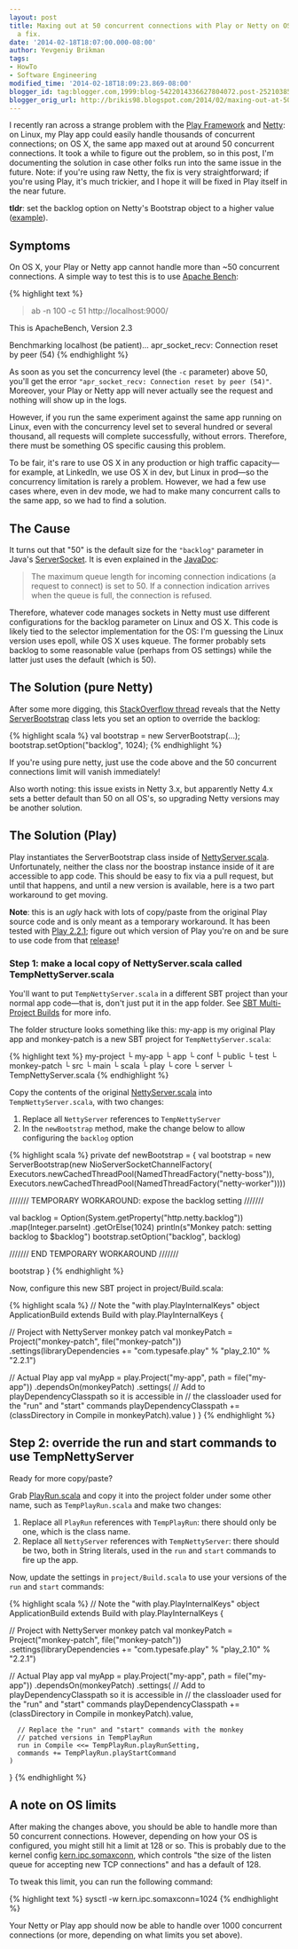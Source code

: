 ```yaml
---
layout: post
title: Maxing out at 50 concurrent connections with Play or Netty on OS X? Here's
  a fix.
date: '2014-02-18T18:07:00.000-08:00'
author: Yevgeniy Brikman
tags:
- HowTo
- Software Engineering
modified_time: '2014-02-18T18:09:23.869-08:00'
blogger_id: tag:blogger.com,1999:blog-5422014336627804072.post-2521038555779866353
blogger_orig_url: http://brikis98.blogspot.com/2014/02/maxing-out-at-50-concurrent-connections.html
---
```


I recently ran across a strange problem with the [Play 
Framework](http://www.playframework.com/) and [Netty](http://netty.io/): on 
Linux, my Play app could easily handle thousands of concurrent connections; on 
OS X, the same app maxed out at around 50 concurrent connections. It took a 
while to figure out the problem, so in this post, I'm documenting the solution 
in case other folks run into the same issue in the future. Note: if you're 
using raw Netty, the fix is very straightforward; if you're using Play, it's 
much trickier, and I hope it will be fixed in Play itself in the near future. 

**tldr**: set the backlog option on Netty's Bootstrap object to a higher value 
([example](http://stackoverflow.com/a/8455894/483528)). 

## Symptoms 

On OS X, your Play or Netty app cannot handle more than ~50 concurrent 
connections. A simple way to test this is to use [Apache 
Bench](http://httpd.apache.org/docs/2.2/programs/ab.html): 

{% highlight text %}
> ab -n 100 -c 51 http://localhost:9000/
 
This is ApacheBench, Version 2.3
 
Benchmarking localhost (be patient)...
apr_socket_recv: Connection reset by peer (54)
{% endhighlight %}

As soon as you set the concurrency level (the `-c` parameter) above 50, you'll 
get the error `"apr_socket_recv: Connection reset by peer (54)"`. Moreover, your 
Play or Netty app will never actually see the request and nothing will show up 
in the logs. 

However, if you run the same experiment against the same app running on Linux, 
even with the concurrency level set to several hundred or several thousand, 
all requests will complete successfully, without errors. Therefore, there must 
be something OS specific causing this problem. 

To be fair, it's rare to use OS X in any production or high traffic 
capacity&mdash;for example, at LinkedIn, we use OS X in dev, but Linux in 
prod&mdash;so the concurrency limitation is rarely a problem. However, we had a few use cases 
where, even in dev mode, we had to make many concurrent calls to the same app, 
so we had to find a solution. 

## The Cause 

It turns out that "50" is the default size for the `"backlog"` parameter in 
Java's 
[ServerSocket](http://grepcode.com/file/repository.grepcode.com/java/root/jdk/openjdk/6-b27/java/net/ServerSocket.java#199). 
It is even explained in the 
[JavaDoc](http://docs.oracle.com/javase/7/docs/api/java/net/ServerSocket.html#ServerSocket(int)): 

> The maximum queue length for incoming connection indications (a request to 
> connect) is set to 50. If a connection indication arrives when the queue is 
> full, the connection is refused.

Therefore, whatever code 
manages sockets in Netty must use different configurations for the backlog 
parameter on Linux and OS X. This code is likely tied to the selector 
implementation for the OS: I'm guessing the Linux version uses epoll, while OS 
X uses kqueue. The former probably sets backlog to some reasonable value 
(perhaps from OS settings) while the latter just uses the default (which is 
50). 

## The Solution (pure Netty) 

After some more digging, this [StackOverflow 
thread](http://stackoverflow.com/questions/8442166/how-to-allow-more-concurrent-client-connections-with-netty) 
reveals that the Netty 
[ServerBootstrap](http://netty.io/4.0/api/io/netty/bootstrap/ServerBootstrap.html) 
class lets you set an option to override the backlog: 

{% highlight scala %}
val bootstrap = new ServerBootstrap(...);
bootstrap.setOption("backlog", 1024);
{% endhighlight %}

If you're using pure netty, just use the code above and the 50 concurrent connections 
limit will vanish immediately! 

Also worth noting: this issue exists in Netty 3.x, but apparently Netty 4.x 
sets a better default than 50 on all OS's, so upgrading Netty versions may be 
another solution. 

## The Solution (Play) 

Play instantiates the ServerBootstrap class inside of 
[NettyServer.scala](https://github.com/playframework/playframework/blob/eb9a3e8f919c36a41f5cdbc553a0590317983c34/framework/src/play/src/main/scala/play/core/server/NettyServer.scala). 
Unfortunately, neither the class nor the boostrap instance inside of it are 
accessible to app code. This should be easy to fix via a pull request, but 
until that happens, and until a new version is available, here is a two part 
workaround to get moving. 

**Note**: this is an *ugly* hack with lots of copy/paste from the original Play 
source code and is only meant as a temporary workaround. It has been tested 
with [Play 
2.2.1](https://github.com/playframework/playframework/releases/tag/2.2.1); 
figure out which version of Play you're on and be sure to use code from that 
[release](https://github.com/playframework/playframework/releases)! 

### Step 1: make a local copy of NettyServer.scala called TempNettyServer.scala 

You'll want to put `TempNettyServer.scala` in a different SBT project than your 
normal app code&mdash;that is, don't just put it in the app folder. See [SBT 
Multi-Project 
Builds](http://www.scala-sbt.org/release/docs/Getting-Started/Multi-Project) 
for more info. 

The folder structure looks something like this: my-app is my original Play app 
and monkey-patch is a new SBT project for `TempNettyServer.scala`: 

{% highlight text %}
my-project
  └ my-app
    └ app
    └ conf
    └ public
    └ test
  └ monkey-patch
    └ src
      └ main
        └ scala
          └ play
            └ core
              └ server
                └ TempNettyServer.scala
{% endhighlight %}

Copy the contents of the original 
[NettyServer.scala](https://github.com/playframework/playframework/blob/eb9a3e8f919c36a41f5cdbc553a0590317983c34/framework/src/play/src/main/scala/play/core/server/NettyServer.scala) 
into `TempNettyServer.scala`, with two changes: 

1. Replace all `NettyServer` references to `TempNettyServer` 
1. In the `newBootstrap` method, make the change below to allow configuring the 
`backlog` option 

{% highlight scala %}
private def newBootstrap = {
  val bootstrap = new ServerBootstrap(new NioServerSocketChannelFactory(
    Executors.newCachedThreadPool(NamedThreadFactory("netty-boss")),
    Executors.newCachedThreadPool(NamedThreadFactory("netty-worker"))))
 
  /////// TEMPORARY WORKAROUND: expose the backlog setting ///////
 
  val backlog = 
    Option(System.getProperty("http.netty.backlog"))
    .map(Integer.parseInt)
    .getOrElse(1024)
  println(s"Monkey patch: setting backlog to $backlog")
  bootstrap.setOption("backlog", backlog)
 
  /////// END TEMPORARY WORKAROUND ///////
 
  bootstrap
}
{% endhighlight %}

Now, configure this new SBT project in project/Build.scala: 


{% highlight scala %}
// Note the "with play.PlayInternalKeys"
object ApplicationBuild extends Build with play.PlayInternalKeys {
 
  // Project with NettyServer monkey patch
  val monkeyPatch = Project("monkey-patch", file("monkey-patch"))
    .settings(libraryDependencies += 
      "com.typesafe.play" % "play_2.10" % "2.2.1")
 
  // Actual Play app
  val myApp = play.Project("my-app", path = file("my-app"))
    .dependsOn(monkeyPatch)
    .settings(
      // Add to playDependencyClasspath so it is accessible in 
      // the classloader used for the "run" and "start" commands
      playDependencyClasspath += 
        (classDirectory in Compile in monkeyPatch).value
    )
}
{% endhighlight %}

## Step 2: override the run and start commands to use TempNettyServer 

Ready for more copy/paste? 

Grab 
[PlayRun.scala](https://github.com/playframework/playframework/blob/eb9a3e8f919c36a41f5cdbc553a0590317983c34/framework/src/sbt-plugin/src/main/scala/PlayRun.scala) 
and copy it into the project folder under some other name, such as 
`TempPlayRun.scala` and make two changes: 

1. Replace all `PlayRun` references with `TempPlayRun`: there should only be one, 
which is the class name. 
1. Replace all `NettyServer` references with `TempNettyServer`: there should be 
two, both in String literals, used in the `run` and `start` commands to fire up 
the app. 

Now, update the settings in `project/Build.scala` to use your versions of the 
`run` and `start` commands: 

{% highlight scala %}
// Note the "with play.PlayInternalKeys"
object ApplicationBuild extends Build with play.PlayInternalKeys {
 
  // Project with NettyServer monkey patch
  val monkeyPatch = Project("monkey-patch", file("monkey-patch"))
    .settings(libraryDependencies += 
      "com.typesafe.play" % "play_2.10" % "2.2.1")
 
  // Actual Play app
  val myApp = play.Project("my-app", path = file("my-app"))
    .dependsOn(monkeyPatch)
    .settings(
      // Add to playDependencyClasspath so it is accessible in 
      // the classloader used for the "run" and "start" commands
      playDependencyClasspath += 
        (classDirectory in Compile in monkeyPatch).value,
      
      // Replace the "run" and "start" commands with the monkey 
      // patched versions in TempPlayRun
      run in Compile <<= TempPlayRun.playRunSetting,
      commands += TempPlayRun.playStartCommand      
    )
}
{% endhighlight %}

## A note on OS limits 

After making the changes above, you should be able to handle more than 50 
concurrent connections. However, depending on how your OS is configured, you 
might still hit a limit at 128 or so. This is probably due to the kernel 
config 
[kern.ipc.somaxconn](http://www5.us.freebsd.org/doc/handbook/configtuning-kernel-limits.html#idp75584176), 
which controls "the size of the listen queue for accepting new TCP 
connections" and has a default of 128. 

To tweak this limit, you can run the following command: 

{% highlight text %}
sysctl -w kern.ipc.somaxconn=1024
{% endhighlight %}

Your Netty or Play app should now be able to handle over 1000 concurrent 
connections (or more, depending on what limits you set above). 